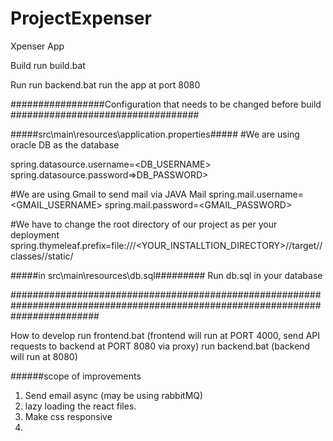 # ProjectExpenser

Xpenser App

Build
run build.bat

Run
run backend.bat
run the app at port 8080

#################Configuration that needs to be changed before build ##################################

#####src\main\resources\application.properties#####
#We are using oracle DB as the database

spring.datasource.username=<DB_USERNAME>
spring.datasource.password=>DB_PASSWORD>

#We are using Gmail to send mail via JAVA Mail
spring.mail.username=<GMAIL_USERNAME>
spring.mail.password=<GMAIL_PASSWORD>

#We have to change the root directory of our project as per your deployment
spring.thymeleaf.prefix=file:///<YOUR_INSTALLTION_DIRECTORY>//target//classes//static/

#####in src\main\resources\db.sql#########
Run db.sql in your database

################################################################################################################################

How to develop
run frontend.bat (frontend will run at PORT 4000, send API requests to backend at PORT 8080 via proxy)
run backend.bat (backend will run at 8080)

######scope of improvements

1. Send email async (may be using rabbitMQ)
2. lazy loading the react files.
3. Make css responsive
4.
